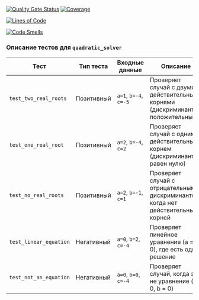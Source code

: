 [![Quality Gate Status](https://sonarcloud.io/api/project_badges/measure?project=Ksssenia8_TestPO&metric=alert_status)](https://sonarcloud.io/summary/new_code?id=Ksssenia8_TestPO)
[![Coverage](https://sonarcloud.io/api/project_badges/measure?project=Ksssenia8_TestPO&metric=coverage)](https://sonarcloud.io/summary/new_code?id=Ksssenia8_TestPO)

[![Lines of Code](https://sonarcloud.io/api/project_badges/measure?project=Ksssenia8_TestPO&metric=ncloc)](https://sonarcloud.io/summary/new_code?id=Ksssenia8_TestPO)

[![Code Smells](https://sonarcloud.io/api/project_badges/measure?project=Ksssenia8_TestPO&metric=code_smells)](https://sonarcloud.io/summary/new_code?id=Ksssenia8_TestPO)


### Описание тестов для `quadratic_solver`

| **Тест**                   | **Тип теста**       | **Входные данные**                       | **Описание**                                                                 | **Ожидаемый результат**                   |
|----------------------------|---------------------|------------------------------------------|------------------------------------------------------------------------------|-------------------------------------------|
| `test_two_real_roots`       | Позитивный          | `a=1`, `b=-4`, `c=-5`                   | Проверяет случай с двумя действительными корнями (дискриминант положительный) | Возвращает `[5.0, -1.0]`                  |
| `test_one_real_root`        | Позитивный          | `a=2`, `b=-4`, `c=2`                    | Проверяет случай с одним действительным корнем (дискриминант равен нулю)      | Возвращает `[1.0]`                        |
| `test_no_real_roots`        | Позитивный          | `a=2`, `b=-1`, `c=1`                    | Проверяет случай с отрицательным дискриминантом, когда нет действительных корней | Возвращает `["нет корней"]`              |
| `test_linear_equation`      | Негативный          | `a=0`, `b=2`, `c=-4`                    | Проверяет линейное уравнение (a = 0), где есть одно решение                   | Возвращает `[2.0]`                        |
| `test_not_an_equation`      | Негативный          | `a=0`, `b=0`, `c=-4`                    | Проверяет случай, когда это не уравнение (a = 0, b = 0)                      | Возвращает `["не уравнение"]`             |          |

